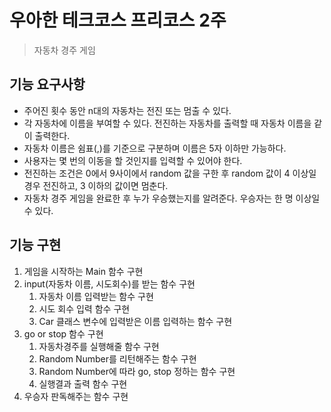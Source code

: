 # 우아한 테크코스 프리코스 2주

> 자동차 경주 게임

## 기능 요구사항

- 주어진 횟수 동안 n대의 자동차는 전진 또는 멈출 수 있다.
- 각 자동차에 이름을 부여할 수 있다. 전진하는 자동차를 출력할 때 자동차 이름을 같이 출력한다.
- 자동차 이름은 쉼표(,)를 기준으로 구분하며 이름은 5자 이하만 가능하다.
- 사용자는 몇 번의 이동을 할 것인지를 입력할 수 있어야 한다.
- 전진하는 조건은 0에서 9사이에서 random 값을 구한 후 random 값이 4 이상일 경우 전진하고, 3 이하의 값이면 멈춘다.
- 자동차 경주 게임을 완료한 후 누가 우승했는지를 알려준다. 우승자는 한 명 이상일 수 있다.

## 기능 구현

1. 게임을 시작하는 Main 함수 구현
2. input(자동차 이름, 시도회수)를 받는 함수 구현
   1. 자동차 이름 입력받는 함수 구현
   2. 시도 회수 입력 함수 구현
   3. Car 클래스 변수에 입력받은 이름 입력하는 함수 구현
3. go or stop 함수 구현
   1. 자동차경주를 실행해줄 함수 구현
   2. Random Number를 리턴해주는 함수 구현
   3. Random Number에 따라 go, stop 정하는 함수 구현
   4. 실행결과 출력 함수 구현
4. 우승자 판독해주는 함수 구현
